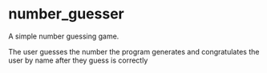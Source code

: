# number_guesser
 A simple number guessing game.

The user guesses the number the program generates and congratulates the user by name after they guess is correctly
